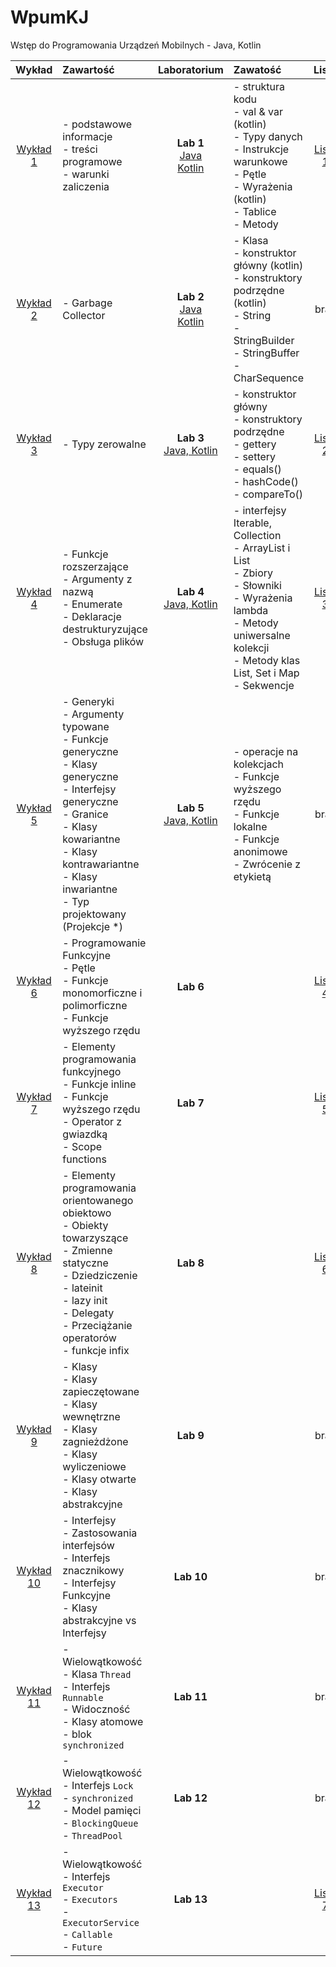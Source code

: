 # WpumKJ
 Wstęp do Programowania Urządzeń Mobilnych - Java, Kotlin

|Wykład|Zawartość|Laboratorium|Zawatość|Lista|
|:-------:|:--------|:-----:|:-----|:-----:|
|[Wykład 1](https://github.com/RafLew84/WpumKJ/blob/main/2021-2022/Wyk%C5%82ad/Wyklad1.pdf)| - podstawowe informacje <br> - treści programowe <br> - warunki zaliczenia |**Lab 1** <br> [Java](https://github.com/RafLew84/WpumKJ/blob/main/2021-2022/Laboratorium/Lab%201%20-%20Java%20-%20Fundamenty.ipynb) <br> [Kotlin](https://github.com/RafLew84/WpumKJ/blob/main/2021-2022/Laboratorium/Lab%201%20-%20Kotlin%20-%20Fundamenty.ipynb)| - struktura kodu <br> - val & var (kotlin) <br> - Typy danych <br> - Instrukcje warunkowe <br> - Pętle <br> - Wyrażenia (kotlin) <br> - Tablice <br> - Metody| [Lista 1](https://github.com/RafLew84/WpumKJ/blob/main/2021-2022/Laboratorium/Lab%201%20-%20Lista%201.ipynb)|
|[Wykład 2](https://github.com/RafLew84/WpumKJ/blob/main/2021-2022/Wyk%C5%82ad/Wyklad2.pdf)| - Garbage Collector <br> |**Lab 2** <br> [Java](https://github.com/RafLew84/WpumKJ/blob/main/2021-2022/Laboratorium/Lab%202%20-%20Java%20-%20Klasy%20-%20Wprowadzenie%20do%20obiekt%C3%B3w.ipynb) <br> [Kotlin](https://github.com/RafLew84/WpumKJ/blob/main/2021-2022/Laboratorium/Lab%202%20-%20Kotlin%20-%20Klasy%20-%20Wprowadzenie%20do%20obiekt%C3%B3w.ipynb)| - Klasa <br> - konstruktor główny (kotlin) <br> - konstruktory podrzędne (kotlin) <br> - String <br> - StringBuilder <br> - StringBuffer <br> - CharSequence | brak |
|[Wykład 3](https://github.com/RafLew84/WpumKJ/blob/main/2021-2022/Wyk%C5%82ad/Wyk%203.ipynb)| - Typy zerowalne <br> |**Lab 3** <br> [Java, Kotlin](https://github.com/RafLew84/WpumKJ/blob/main/2021-2022/Laboratorium/Lab%203%20-%20Tworzenie%20klas%2C%20R%C3%B3wno%C5%9B%C4%87%20obiekt%C3%B3w.ipynb) | - konstruktor główny <br> - konstruktory podrzędne <br> - gettery <br> - settery <br> - equals() <br> - hashCode() <br> - compareTo() | [Lista 2](https://github.com/RafLew84/WpumKJ/blob/main/2021-2022/Laboratorium/Lab%203%20-%20Lista%202.ipynb) |
|[Wykład 4](https://github.com/RafLew84/WpumKJ/blob/main/2021-2022/Wyk%C5%82ad/Wyk%204.ipynb)| - Funkcje rozszerzające <br> - Argumenty z nazwą <br> - Enumerate <br> - Deklaracje destrukturyzujące <br> - Obsługa plików |**Lab 4** <br> [Java, Kotlin](https://github.com/RafLew84/WpumKJ/blob/main/2021-2022/Laboratorium/Lab%204%20-%20Kolekcje.ipynb) | - interfejsy Iterable, Collection <br> - ArrayList i List <br> - Zbiory <br> - Słowniki <br> - Wyrażenia lambda <br> - Metody uniwersalne kolekcji <br> - Metody klas List, Set i Map <br> - Sekwencje | [Lista 3](https://github.com/RafLew84/WpumKJ/blob/main/2021-2022/Laboratorium/Lab%204%20-%20Lista%203.ipynb) |
|[Wykład 5](https://github.com/RafLew84/WpumKJ/blob/main/2021-2022/Wyk%C5%82ad/Wyk%205.ipynb)| - Generyki <br> - Argumenty typowane <br> - Funkcje generyczne <br> - Klasy generyczne <br> - Interfejsy generyczne <br> - Granice <br> - Klasy kowariantne <br> - Klasy kontrawariantne <br> - Klasy inwariantne <br>- Typ projektowany (Projekcje \*) |**Lab 5** <br> [Java, Kotlin](https://github.com/RafLew84/WpumKJ/blob/main/2021-2022/Laboratorium/Lab%205%20-%20ELementy%20j%C4%99zyka.ipynb) | - operacje na kolekcjach <br> - Funkcje wyższego rzędu <br> - Funkcje lokalne <br> - Funkcje anonimowe <br> - Zwrócenie z etykietą <br> | brak |
|[Wykład 6](https://github.com/RafLew84/WpumKJ/blob/main/2021-2022/Wyk%C5%82ad/Wyk%206.ipynb)| - Programowanie Funkcyjne <br> - Pętle <br> - Funkcje monomorficzne i polimorficzne <br> - Funkcje wyższego rzędu  |**Lab 6**  | |  [Lista 4](https://github.com/RafLew84/WpumKJ/blob/main/2021-2022/Laboratorium/Lab%206%20-%20Lista%204.ipynb) |
|[Wykład 7](https://github.com/RafLew84/WpumKJ/blob/main/2021-2022/Wyk%C5%82ad/Wyk%207.ipynb)| - Elementy programowania funkcyjnego <br> - Funkcje inline <br> - Funkcje wyższego rzędu <br> - Operator z gwiazdką <br> - Scope functions  |**Lab 7**  | |  [Lista 5](https://github.com/RafLew84/WpumKJ/blob/main/2021-2022/Laboratorium/Lab%207%20-%20Lista%205.ipynb) |
|[Wykład 8](https://github.com/RafLew84/WpumKJ/blob/main/2021-2022/Wyk%C5%82ad/Wyk%208.ipynb)| - Elementy programowania orientowanego obiektowo <br> - Obiekty towarzyszące <br> - Zmienne statyczne <br> - Dziedziczenie <br> - lateinit <br> - lazy init <br> - Delegaty <br> - Przeciążanie operatorów <br> - funkcje infix |**Lab 8**  | |  [Lista 6](https://github.com/RafLew84/WpumKJ/blob/main/2021-2022/Laboratorium/Lab%208%20-%20Lista%206.ipynb) |
|[Wykład 9](https://github.com/RafLew84/WpumKJ/blob/main/2021-2022/Wyk%C5%82ad/Wyk%209.ipynb)| - Klasy <br> - Klasy zapieczętowane <br> - Klasy wewnętrzne <br> - Klasy zagnieżdżone <br> - Klasy wyliczeniowe <br> - Klasy otwarte <br> - Klasy abstrakcyjne  |**Lab 9**  | |  brak |
|[Wykład 10](https://github.com/RafLew84/WpumKJ/blob/main/2021-2022/Wyk%C5%82ad/Wyk%2010.ipynb)| - Interfejsy <br> - Zastosowania interfejsów <br> - Interfejs znacznikowy <br> - Interfejsy Funkcyjne <br> - Klasy abstrakcyjne vs Interfejsy  |**Lab 10**  | |  brak |
|[Wykład 11](https://github.com/RafLew84/WpumKJ/blob/main/2021-2022/Wyk%C5%82ad/Wyk%2011.ipynb)| - Wielowątkowość <br> - Klasa `Thread` <br> - Interfejs `Runnable` <br> - Widoczność <br> - Klasy atomowe <br> - blok `synchronized`  |**Lab 11**  | |  brak |
|[Wykład 12](https://github.com/RafLew84/WpumKJ/blob/main/2021-2022/Wyk%C5%82ad/Wyk%2012.ipynb)| - Wielowątkowość <br> - Interfejs `Lock` <br> - `synchronized` <br> - Model pamięci <br> - `BlockingQueue` <br> - `ThreadPool`  |**Lab 12**  | |  brak |
|[Wykład 13](https://github.com/RafLew84/WpumKJ/blob/main/2021-2022/Wyk%C5%82ad/Wyk%2013.ipynb)| - Wielowątkowość <br> - Interfejs `Executor` <br> - `Executors` <br> - `ExecutorService` <br> - `Callable` <br> - `Future`  |**Lab 13**  | |  [Lista 7](https://github.com/RafLew84/WpumKJ/blob/main/2021-2022/Laboratorium/Lab%2013%20-%20Lista%207.ipynb) |
